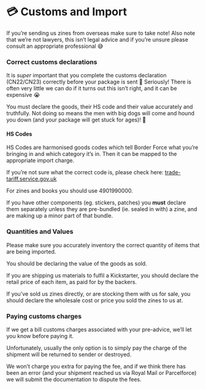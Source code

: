 # 💳 Customs and Import

If you’re sending us zines from overseas make sure to take note! Also note that we’re not lawyers, this isn’t legal advice and if you’re unsure please consult an appropriate professional 😅

### Correct customs declarations

It is _super_ important that you complete the customs declaration (CN22/CN23) correctly before your package is sent 🙏 Seriously! There is often very little we can do if it turns out this isn’t right, and it can be expensive 😭

You must declare the goods, their HS code and their value accurately and truthfully. Not doing so means the men with big dogs will come and hound you down (and your package will get stuck for ages)! 🐶

#### HS Codes

HS Codes are harmonised goods codes which tell Border Force what you’re bringing in and which category it’s in. Then it can be mapped to the appropriate import charge.

If you’re not sure what the correct code is, please check here: [trade-tariff.service.gov.uk](https://www.trade-tariff.service.gov.uk)

For zines and books you should use 4901990000.

If you have other components (eg. stickers, patches) you **must** declare them separately unless they are pre-bundled (ie. sealed in with) a zine, and are making up a minor part of that bundle.

### Quantities and Values

Please make sure you accurately inventory the correct quantity of items that are being imported.

You should be declaring the value of the goods as sold.

If you are shipping us materials to fulfil a Kickstarter, you should declare the retail price of each item, as paid for by the backers.

If you’ve sold us zines directly, or are stocking them with us for sale, you should declare the wholesale cost or price you sold the zines to us at.

### Paying customs charges

If we get a bill customs charges associated with your pre-advice, we’ll let you know before paying it.

Unfortunately, usually the only option is to simply pay the charge of the shipment will be returned to sender or destroyed.

We won’t charge you extra for paying the fee, and if we think there has been an error (and your shipment reached us via Royal Mail or Parcelforce) we will submit the documentation to dispute the fees.
